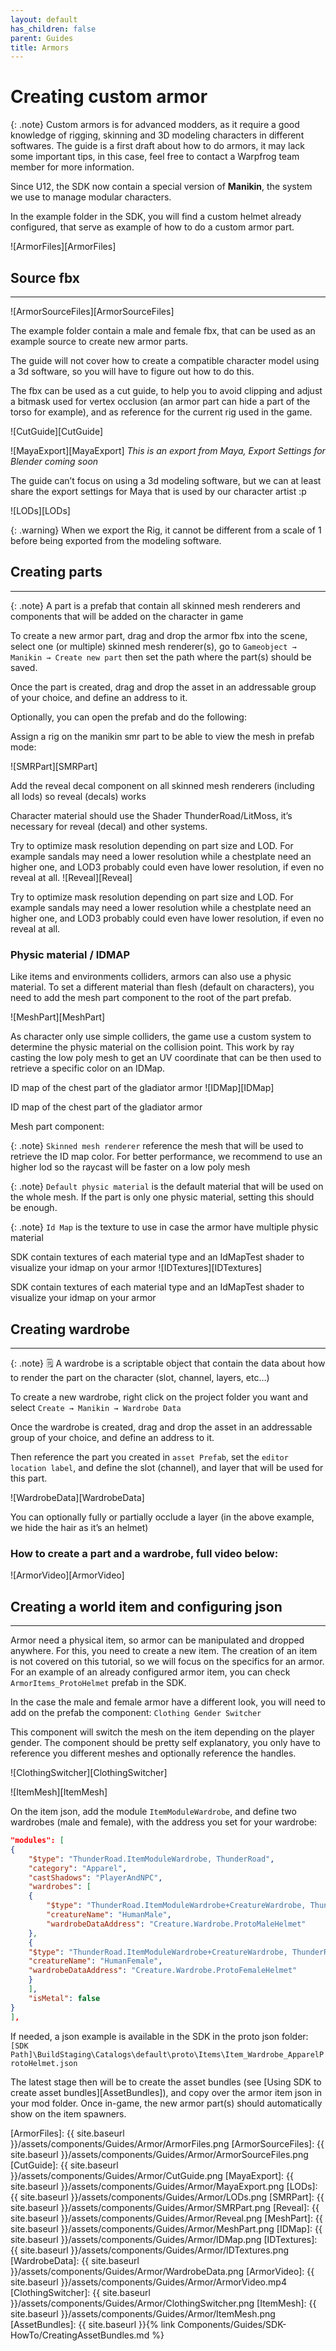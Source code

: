 ```yaml
---
layout: default
has_children: false
parent: Guides
title: Armors
---
```

# Creating custom armor

{: .note}
Custom armors is for advanced modders, as it require a good knowledge of rigging, skinning and 3D modeling characters in different softwares.
The guide is a first draft about how to do armors, it may lack some important tips, in this case, feel free to contact a Warpfrog team member for more information.


Since U12, the SDK now contain a special version of **Manikin**, the system we use to manage modular characters. 

In the example folder in the SDK, you will find a custom helmet already configured, that serve as example of how to do a custom armor part.

![ArmorFiles][ArmorFiles]

## Source fbx

---

![ArmorSourceFiles][ArmorSourceFiles]

The example folder contain a male and female fbx, that can be used as an example source to create new armor parts. 

The guide will not cover how to create a compatible character model using a 3d software, so you will have to figure out how to do this.

The fbx can be used as a cut guide, to help you to avoid clipping and adjust a bitmask used for vertex occlusion (an armor part can hide a part of the torso for example), and as reference for the current rig used in the game.

![CutGuide][CutGuide]

![MayaExport][MayaExport]
*This is an export from Maya, Export Settings for Blender coming soon*

The guide can’t focus on using a 3d modeling software, but we can at least share the export settings for Maya that is used by our character artist :p

![LODs][LODs]

{: .warning}
When we export the Rig, it cannot be different from a scale of 1 before being exported from the modeling software.


## Creating parts

---

{: .note}
A part is a prefab that contain all skinned mesh renderers and components that will be added on the character in game


To create a new armor part, drag and drop the armor fbx into the scene, select one (or multiple) skinned mesh renderer(s), go to `Gameobject → Manikin → Create new part` then set the path where the part(s) should be saved.

Once the part is created, drag and drop the asset in an addressable group of your choice, and define an address to it.

Optionally, you can open the prefab and do the following:

Assign a rig on the manikin smr part to be able to view the mesh in prefab mode:

![SMRPart][SMRPart]

Add the reveal decal component on all skinned mesh renderers (including all lods) so reveal (decals) works

Character material should use the Shader ThunderRoad/LitMoss, it’s necessary for reveal (decal) and other systems.

Try to optimize mask resolution depending on part size and LOD. For example sandals may need a lower resolution while a chestplate need an higher one, and LOD3 probably could even have lower resolution, if even no reveal at all.
![Reveal][Reveal]

Try to optimize mask resolution depending on part size and LOD. For example sandals may need a lower resolution while a chestplate need an higher one, and LOD3 probably could even have lower resolution, if even no reveal at all.

### Physic material / IDMAP

Like items and environments colliders, armors can also use a physic material. To set a different material than flesh (default on characters), you need to add the mesh part component to the root of the part prefab.

![MeshPart][MeshPart]

As character only use simple colliders, the game use a custom system to determine the physic material on the collision point. This work by ray casting the low poly mesh to get an UV coordinate that can be then used to retrieve a specific color on an IDMap.

ID map of the chest part of the gladiator armor
![IDMap][IDMap]

ID map of the chest part of the gladiator armor

Mesh part component:

{: .note}
`Skinned mesh renderer` reference the mesh that will be used to retrieve the ID map color. For better performance, we recommend to use an higher lod so the raycast will be faster on a low poly mesh

{: .note}
`Default physic material` is the default material that will be used on the whole mesh. If the part is only one physic material, setting this should be enough.

{: .note}
`Id Map` is the texture to use in case the armor have multiple physic material


SDK contain textures of each material type and an IdMapTest shader to visualize your idmap on your armor
![IDTextures][IDTextures]

SDK contain textures of each material type and an IdMapTest shader to visualize your idmap on your armor

## Creating wardrobe

---

{: .note}
🗒️ A wardrobe is a scriptable object that contain the data about how to render the part on the character (slot, channel, layers, etc…)

To create a new wardrobe, right click on the project folder you want and select `Create → Manikin → Wardrobe Data`

Once the wardrobe is created, drag and drop the asset in an addressable group of your choice, and define an address to it.

Then reference the part you created in `asset Prefab`, set the `editor location label`, and define the slot (channel), and layer that will be used for this part.

![WardrobeData][WardrobeData]

You can optionally fully or partially occlude a layer (in the above example, we hide the hair as it’s an helmet)

### How to create a part and a wardrobe, full video below:

![ArmorVideo][ArmorVideo]

## Creating a world item and configuring json

---

Armor need a physical item, so armor can be manipulated and dropped anywhere. For this, you need to create a new item. The creation of an item is not covered on this tutorial, so we will focus on the specifics for an armor. For an example of an already configured armor item, you can check `ArmorItems_ProtoHelmet` prefab in the SDK.

In the case the male and female armor have a different look, you will need to add on the prefab the component: `Clothing Gender Switcher`

This component will switch the mesh on the item depending on the player gender. The component should be pretty self explanatory, you only have to reference you different meshes and optionally reference the handles.

![ClothingSwitcher][ClothingSwitcher]

![ItemMesh][ItemMesh]

On the item json, add the module `ItemModuleWardrobe`, and define two wardrobes (male and female), with the address you set for your wardrobe:

```json
"modules": [
{
	"$type": "ThunderRoad.ItemModuleWardrobe, ThunderRoad",
	"category": "Apparel",
	"castShadows": "PlayerAndNPC",
	"wardrobes": [
	{
		"$type": "ThunderRoad.ItemModuleWardrobe+CreatureWardrobe, ThunderRoad",
		"creatureName": "HumanMale",
		"wardrobeDataAddress": "Creature.Wardrobe.ProtoMaleHelmet"
	},
	{
	"$type": "ThunderRoad.ItemModuleWardrobe+CreatureWardrobe, ThunderRoad",
	"creatureName": "HumanFemale",
	"wardrobeDataAddress": "Creature.Wardrobe.ProtoFemaleHelmet"
	}
	],
	"isMetal": false
}
],
```

If needed, a json example is available in the SDK in the proto json folder: `[SDK Path]\BuildStaging\Catalogs\default\proto\Items\Item_Wardrobe_ApparelProtoHelmet.json`

The latest stage then will be to create the asset bundles (see [Using SDK to create asset bundles][AssetBundles]), and copy over the armor item json in your mod folder. Once in-game, the new armor part(s) should automatically show on the item spawners.


[ArmorFiles]: {{ site.baseurl }}/assets/components/Guides/Armor/ArmorFiles.png
[ArmorSourceFiles]: {{ site.baseurl }}/assets/components/Guides/Armor/ArmorSourceFiles.png
[CutGuide]: {{ site.baseurl }}/assets/components/Guides/Armor/CutGuide.png
[MayaExport]: {{ site.baseurl }}/assets/components/Guides/Armor/MayaExport.png
[LODs]: {{ site.baseurl }}/assets/components/Guides/Armor/LODs.png
[SMRPart]: {{ site.baseurl }}/assets/components/Guides/Armor/SMRPart.png
[Reveal]: {{ site.baseurl }}/assets/components/Guides/Armor/Reveal.png
[MeshPart]: {{ site.baseurl }}/assets/components/Guides/Armor/MeshPart.png
[IDMap]: {{ site.baseurl }}/assets/components/Guides/Armor/IDMap.png
[IDTextures]: {{ site.baseurl }}/assets/components/Guides/Armor/IDTextures.png
[WardrobeData]: {{ site.baseurl }}/assets/components/Guides/Armor/WardrobeData.png
[ArmorVideo]: {{ site.baseurl }}/assets/components/Guides/Armor/ArmorVideo.mp4
[ClothingSwitcher]: {{ site.baseurl }}/assets/components/Guides/Armor/ClothingSwitcher.png
[ItemMesh]: {{ site.baseurl }}/assets/components/Guides/Armor/ItemMesh.png
[AssetBundles]: {{ site.baseurl }}{% link Components/Guides/SDK-HowTo/CreatingAssetBundles.md %}